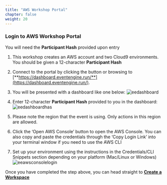 ```yaml
---
title: "AWS Workshop Portal"
chapter: false
weight: 20
---
```


### Login to AWS Workshop Portal

 You will need the **Participant Hash** provided upon entry

1. This workshop creates an AWS account and two Cloud9 environments. You should be given a 12-character **Participant Hash**

2. Connect to the portal by clicking the button or browsing to [**https://dashboard.eventengine.run/**](https://dashboard.eventengine.run/).

3. You will be presented with a dashboard like one below:
![eedashboard](/images/eedashboard.png)

4. Enter 12-character **Participant Hash** provided to you in the dashboard:
![eedashboardhas](/images/eedashboardhash.png)

5. Please note the region that the event is using. Only actions in this region are allowed.
  1. Click the ‘Open AWS Console’ button to open the AWS Console. You can also copy and paste the credentials through the ‘Copy Login Link’ into your terminal window if you need to use the AWS CLI
  2. Set up your environment using the instructions in the Credentials/CLI Snippets section depending on your platform (Mac/Linux or Windows)
![eeawsconsolelogin](/images/eeawsconsolelogin.png)



Once you have completed the step above, you can head straight to [**Create a Workspace**](/prerequisites/createworkspace/)
